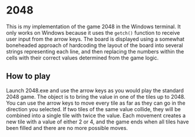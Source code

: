 # 2048

This is my implementation of the game 2048 in the Windows terminal. It only works on Windows because it uses the `getch()` function to receive user input from the arrow keys. The board is displayed using a somewhat boneheaded approach of hardcoding the layout of the board into several strings representing each line, and then replacing the numbers within the cells with their correct values determined from the game logic. 

## How to play
Launch 2048.exe and use the arrow keys as you would play the standard 2048 game. The object is to bring the value in one of the tiles up to 2048. You can use the arrow keys to move every tile as far as they can go in the direction you selected. If two tiles of the same value collide, they will be combined into a single tile with twice the value. Each movement creates a new tile with a value of either 2 or 4, and the game ends when all tiles have been filled and there are no more possible moves. 

